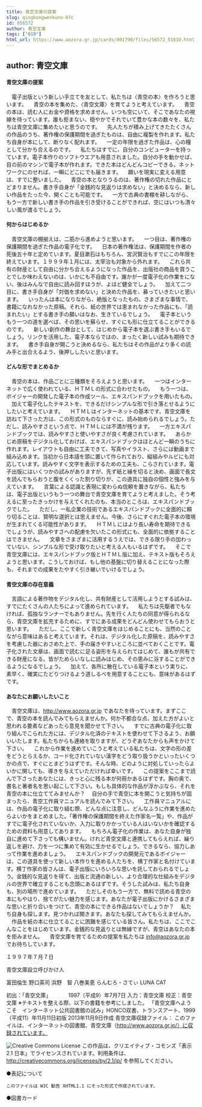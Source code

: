 ```yaml
---
title: 青空文庫の提案
slug: qingkongwenkuno-07c
id: 056572
author: 青空文庫 
tags: ["010"]
html_url: https://www.aozora.gr.jp/cards/001790/files/56572_51810.html
---
```


## author: 青空文庫

#### 青空文庫の提案



　電子出版という新しい手立てを友として、私たちは〈青空の本〉を作ろうと思います。
　青空の本を集めた、〈青空文庫〉を育てようと考えています。
　青空の本は、読む人にお金や資格を求めません。いつも空にいて、そこであなたの視線を待っています。誰も拒まない、穏やかでそれでいて豊かな本の数々を、私たちは青空文庫に集めたいと思うのです。
　先人たちが積み上げてきたたくさんの作品のうち、著作権の保護期間を過ぎたものは、自由に複製を作れます。私たち自身が本にして、断りなく配れます。
　一定の年限を過ぎた作品は、心の糧として分かち合えるのです。
　私たちはすでに、自分のコンピューターを持っています。電子本作りのソフトウエアも用意されました。自分の手を動かせば、目の前のマシンで電子本が作れます。できた本はどんどんコピーできる。ネットワークにのせれば、一瞬にどこにでも届きます。
　願いを現実に変える用意は、すでに整いました。
　青空の本となりうるのは、著作権の切れた作品にとどまりません。書き手自身が「金銭的な見返りは求めない」と決めるなら、新しい作品をたった今、開くことも可能です。
　一方で古典の書棚を耕しながら、もう一方で新しい書き手の作品を引き受けることができれば、空にはいつも清々しい風が渡るでしょう。 

#### 何からはじめるか



　青空文庫の棚揃えは、二筋から進めようと思います。
　一つ目は、著作権の保護期間を過ぎた作品の電子化です。
　日本の著作権法は、保護期間を作者の死後五十年と定めています。夏目漱石はもちろん、宮沢賢治もすでにこの年限を終えています。１９９９年１月には、太宰治も対象から外れます。
　これら共有の財産として自由に分かち合えるようになった作品を、出版社の商品を買うことでしか味わえないのは、いかにも不自由です。誰かが一度電子化の作業をにない、後はみんなで自由に読み回すほうが、よほど健全でしょう。
　加えて二つ目に、書き手自身が「対価を求めない」と決めた作品を、募っていきたいと思います。
　いったんは本になりながら、絶版となったもの。さまざまな事情で、書籍になれなかった原稿。それら、紙の世界では恵まれなかった作品にも、「読まれたい」とする書き手の願いはなお、生きているでしょう。
　電子本というもう一つの道を選べば、その思いを蘇らせ、すぐにも形に仕立てることができるのです。
　新しい創作の舞台として、はじめから電子本を選ぶ書き手もいるでしょう。リンクを活用した、電子本ならではの、まったく新しい試みも期待できます。
　書き手自身が開こうと決めるなら、私たちはその作品がより多くの読み手と出合えるよう、後押ししたいと思います。

#### どんな形でまとめるか



　青空の本は、作品ごとに三種類をそろえようと思います。
　一つはインターネットで広く使われている、ＨＴＭＬの形式に合わせたもの。
　もう一つは、ボイジャーの開発した電子本の作成ツール、エキスパンドブックを用いたもの。
　加えて電子化したテキストを、できるだけシンプルな形で引き落とせるようにしたいと考えています。
　ＨＴＭＬはインターネットの基本です。青空文庫を訪ねて下さった方は、この形式のものならすぐに、読み始められるでしょう。ただし、読みやすさという点で、ＨＴＭＬには不満が残ります。
　一方エキスパンドブックでは、読みやすさと使いやすさが良く考慮されています。
　あらかじめ原稿をデジタル化しておけば、エキスパンドブックはほとんど一瞬のうちに作れます。レイアウトも自由に工夫できて、写真やイラスト、さらには動画まで組み込めます。当初から日本語を頭に置いて作られており、縦組みやルビにも対応しています。読みやすく文字を表示するための工夫も、こらされています。電子出版にはいくつかの試みがありますが、先ず紙と縁を切ると決め、画面で長文を読んでもらおうと腹をくくった割り切りが、この道具に独自の個性と強みを与えています。
　言葉による認識と表現に変わらぬ信頼を置きながら、私たちは、電子出版というもう一つの舞台で青空文庫を育てようと考えました。そう考えるに至ったきっかけを与えてくれたのも、本当のところは、エキスパンドブックでした。
　ただし、一私企業の技術であるエキスパンドブックに全面的に頼り切ることは、賢明な選択とは思えません。今後、さらにすぐれた電子本の環境が生まれてくる可能性があります。
　ＨＴＭＬにはより長い寿命を期待できるでしょうが、読みやすさへの配慮を欠いたこの形式にも、全面的に依拠することはできません。
　文章をさまざまに活用するうえでは、できる限り手の加わっていない、シンプルな形で受け取りたいと考える人もいるはずです。
　そこで青空文庫には、エキスパンドブック版とＨＴＭＬ版に加え、テキスト版もそろえようと思います。こうしておけば、もし他の基盤に切り替えることになった際も、それまでの成果をたやすく引き継いでいけるでしょう。

#### 青空文庫の存在意義



　言語による著作物をデジタル化し、共有財産として活用しようとする試みは、すでにたくさんの人たちによって進められています。
　私たちは先駆者でもなければ、孤独なランナーでもありません。先を行く人たちの同意が得られるなら、青空文庫を拡充するために、すでにある成果をどんどん使わせてもらおうと思います。
　ただし、ここで新しく青空文庫をはじめることにも、当然のことながら意味はあると考えています。それは、デジタル化した原稿を、読みやすさを考慮した器におさめた上で、手の届きやすいところに並べておくことです。電子化された文章は、画面で読むに足る姿形を与えられてはじめて、誰もが共有できる財産になる。皆がためらいなしに読みはじめ、その恵みに浴することができるようになるでしょう。
　加えて、各所に散在している電子本という実りに、素早く、確実にたどりつけるよう道しるべを用意することにも、意味があるはずです。

#### あなたにお願いしたいこと



　青空文庫は、http://www.aozora.gr.jp であなたを待っています。まずここで、青空の本を読んでみてもらえませんか。何か不都合な点、加えた方がよいと思われる要素などあったら意見を聞かせて下さい。
　すでに古典の電子化に取り組んでこられた方には、デジタル化済のテキストを使わせて下さるよう、お願いいたします。私たちからも連絡を取りますが、どうぞあなたからも声をかけて下さい。
　これから作業を進めていこうと考えている私たちは、文字の形の差をどうとらえるか、コード化されていない漢字をどう取り扱うかといったいくつかの点で、すぐにとまどうはずです。そんな時、どのように対処していったらよいかに関しても、導きを与えていただければ幸いです。
　この提案をここまで読んで下さったあなたには、きっと心に残る本が何冊かあるはずです。胸の奥で、書名と著者名を思い起こして下さい。もしも具体的な作品が浮かぶなら、それを青空の本に仕立ててみませんか？
　自分の手で青空に本を開こうと気持ちが固まったら、青空工作員マニュアルを読んでみて下さい。
　工作員マニュアルには、作品の電子化に取り組む際、どんな点に注意し、どんなふうに作業を進めたらよいかをまとめました。「著作権の保護期間を終えた作家名一覧」や、作品がすでに電子化されていないか、入力に取りかかっている人はいないかを確認するための資料も用意してあります。
　もちろん電子化の作業は、あなた自身が独自に進めて下さっても構いません。けれど青空文庫と連携してもらえれば、繰り返しを避け、力を一つに集めて有効に生かせるでしょう。できるなら、協力しあって作業を進めましょう。
　エキスパンドブックの開発元であるボイジャーは、この道具を使って新しい本作りを進める人たちを、横丁作家と名付けています。横丁作家の皆さんは、電子出版にいろいろな思いを託しておられるでしょう。金銭的な見返りを得て、出版と流通の新しい、より合理的な仕組みをデジタルの世界で確立することも念頭にあるはずです。そうした試みは、私たち自身も、別の場所で進めています。
　ただしそのもう一方で、無料で読める青空の本にもやはり、捨てがたい魅力を感じます。あなたが電子出版にかけるさまざまな思いと折り合いをつけて、青空の本にできる作品はないでしょうか？
　私たち自身も探します。見つかれば開きます。あなたも探してみてもらえませんか。
　作品を紙の本に仕立てることに困難を感じている皆さん。私たちは、ここでこんなことをはじめています。金銭的な見返りとは無縁ですが、青空はあなたの本を拒みません。
　青空文庫を育てるための提案を私たちは info@aozora.gr.jp でお待ちしています。


１９９７年７月７日

青空文庫設立呼びかけ人

富田倫生
野口英司
浜野　智
八巻美恵
らんむろ・さてぃ
LUNA CAT










初出：「青空文庫」
　　　1997（平成9）年7月7日
入力：青空文庫
校正：青空文庫
※テキストを整える際、以下の書籍を参考にしました。
「青空文庫へようこそ　インターネット公共図書館の試み」HONCO双書、トランスアート、1999（平成11）年11月11日初版
2013年11月9日作成
青空文庫収録ファイル：
このファイルは、インターネットの図書館、青空文庫（http://www.aozora.gr.jp/）に収録されています。

![Creative Commons License](http://i.creativecommons.org/l/by/2.1/jp/88x31.png)
この作品は、クリエイティブ・コモンズ「表示 2.1 日本」でライセンスされています。利用条件は、http://creativecommons.org/licenses/by/2.1/jp/ を参照してください。







●表記について

	このファイルは W3C 勧告 XHTML1.1 にそった形式で作成されています。






●図書カード